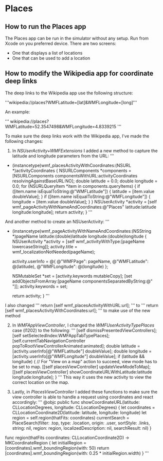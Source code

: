 #  Places

## How to run the Places app

The Places app can be run in the simulator without any setup. Run from Xcode on you preferred device.
There are two screens: 
- One that displays a list of locations
- One that can be used to add a location

## How to modify the Wikipedia app for coordinate deep links

The deep links to the Wikipedia app use the following structure:

'''wikipedia://places?WMFLatitude=[lat]&WMFLongitude=[long]'''

An example:

'''
wikipedia://places?WMFLatitude=52.3547498&WMFLongitude=4.8339215
'''

To make sure the deep links work with the Wikipedia app, I've made the following changes:

1. In *NSUserActivity+WMFExtensions* I added a new method to capture the latitude and longitude parameters from the URL:
'''
+ (instancetype)wmf_placesActivityWithCoordinates:(NSURL *)activityCoordinates {
    NSURLComponents *components = [NSURLComponents componentsWithURL:activityCoordinates resolvingAgainstBaseURL:NO];
    double latitude = 0.0;
    double longitude = 0.0;
    for (NSURLQueryItem *item in components.queryItems) {
        if ([item.name isEqualToString:@"WMFLatitude"]) {
            latitude = [item.value doubleValue];
        }
        if ([item.name isEqualToString:@"WMFLongitude"]) {
            longitude = [item.value doubleValue];
        }
    }
    NSUserActivity *activity = [self wmf_pageActivityWithNameAndCoordinates:@"Places" latitude:latitude longitude:longitude];
    return activity;
}
'''

And another method to create an NSUserActivity:
'''
+ (instancetype)wmf_pageActivityWithNameAndCoordinates:(NSString *)pageName latitude:(double)latitude longitude:(double)longitude {
    NSUserActivity *activity = [self wmf_activityWithType:[pageName lowercaseString]];
    activity.title = wmf_localizationNotNeeded(pageName);

    activity.userInfo = @{
        @"WMFPage": pageName,
        @"WMFLatitude": @(latitude),
        @"WMFLongitude": @(longitude)
    };

    NSMutableSet *set = [activity.keywords mutableCopy];
    [set addObjectsFromArray:[pageName componentsSeparatedByString:@" "]];
    activity.keywords = set;

    return activity;
}
'''

I also changed 
'''
return [self wmf_placesActivityWithURL:url];
'''
to
'''
return [self wmf_placesActivityWithCoordinates:url];
'''
to make use of the new method

2. In *WMFAppViewController*, I changed the *WMFUserActivityTypePlaces* case (l1202) to the following:
'''
[self dismissPresentedViewControllers];
[self setSelectedIndex:WMFAppTabTypePlaces];
[self.currentTabNavigationController popToRootViewControllerAnimated:animated];
double latitude = [activity.userInfo[@"WMFLatitude"] doubleValue];
double longitude = [activity.userInfo[@"WMFLongitude"] doubleValue];
if (latitude && longitude) {
    // For "View on a map" action to succeed, view mode has to be set to map.
    [[self placesViewController] updateViewModeToMap];
    [[self placesViewController] showCoordinateURLWithLatitude:latitude longitude:longitude];
}
'''
This way it uses the new activity to view the correct location on the map.

3. Lastly, in *PlacesViewController* I added these functions to make sure the view controller is able to handle a request using coordinates and react accordingly:
'''
@objc public func showCoordinateURL(latitude: CLLocationDegrees, longitude: CLLocationDegrees) {
    let coordinates = CLLocationCoordinate2D(latitude: latitude, longitude: longitude)
    let region = self.region(thatFits: coordinates)
    currentSearch = PlaceSearch(filter: .top, type: .location, origin: .user, sortStyle: .links, string: nil, region: region, localizedDescription: nil, searchResult: nil)
}

func region(thatFits coordinates: CLLocationCoordinate2D) -> MKCoordinateRegion {
    let initialRegion = [coordinates].wmf_boundingRegion(with: 50)
    return [coordinates].wmf_boundingRegion(with: 0.25 * initialRegion.width)
}
'''
